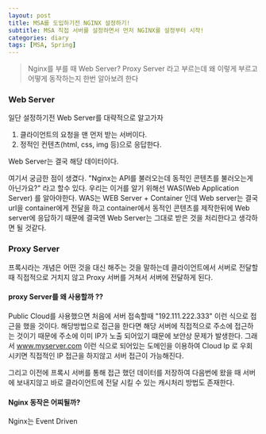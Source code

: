 ```yaml
---
layout: post
title: MSA를 도입하기전 NGINX 설정하기!
subtitle: MSA 직접 서버를 설정하면서 먼저 NGINX를 설정부터 시작! 
categories: diary
tags: [MSA, Spring]
---
```


> Nginx를 부를 때 Web Server? Proxy Server 라고 부르는데 왜 이렇게 부르고 어떻게 동작하는지 한번 알아보려 한다

### Web Server
일단 설정하기전 Web Server를 대략적으로 알고가자

1. 클라이언트의 요청을 맨 먼저 받는 서버이다. 
2. 정적인 컨텐츠(html, css, img 등)으로 응답한다.

Web Server는 결국 해당 데이터이다.

여기서 궁금한 점이 생겼다. "Nginx는 API를 불러오는데 동적인 콘텐츠를 불러오는게 아닌가요?" 라고 할수 있다.
우리는 이거를 알기 위해선 WAS(Web Application Server) 를 알아야한다. WAS는 WEB Server + Container 인데
Web server는 결국 url을 container에게 전달을 하고 container에서 동적인 콘텐츠를 제작한뒤에 Web server에 응답하기 때문에
결국엔 Web Server는 그대로 받은 것을 처리한다고 생각하면 될 것같다.

### Proxy Server
프록시라는 개념은 어떤 것을 대신 해주는 것을 말하는데
클라이언트에서 서버로 전달할 때 직접적으로 거치지 않고 Proxy 서버를 거쳐서 서버에 전달하게 된다.

#### proxy Server를 왜 사용할까 ??
Public Cloud를 사용했으면 처음에 서버 접속할때 "192.111.222.333" 이런 식으로 접근을 했을 것이다.
해당방법으로 접근을 한다면 해당 서버에 직접적으로 주소에 접근하는 것이기 때문에
주소에 이미 IP가 노출 되어있기 떄문에 보안상 문제가 발생한다.
그래서 www.myserver.com 이런 식으로 되어있는 도메인을 이용하여 Cloud Ip 로 우회 시키면
직접적인 IP 접근을 하지않고 서버 접근이 가능해진다.

그리고 이전에 프록시 서버를 통해 접근 했던 데이터를 저장하여 다음번에 왔을 때 서버에 보내지않고
바로 클라이언트에 전달 시킬 수 있는 캐시처리 방법도 존재한다.

#### Nginx 동작은 어찌될까?
Nginx는 Event Driven 